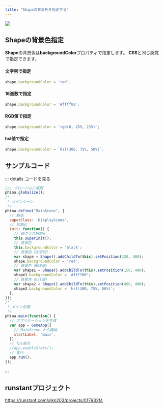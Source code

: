 ```yaml
---
title: "Shapeの背景色を指定する"
---
```


![](https://storage.googleapis.com/zenn-user-upload/wtenn3h8z86087ezfhybpcwn0460)

## Shapeの背景色指定

**Shape**の背景色は**backgroundColor**プロパティで指定します。 **CSS**と同じ感覚で指定できます。

#### 文字列で指定
```js
shape.backgroundColor = 'red';
```

#### 16進数で指定
```js
shape.backgroundColor = '#ffff00';
```

#### RGB値で指定
```js
shape.backgroundColor = `rgb(0, 255, 255)`;
```
#### hsl値で指定
```js
shape.backgroundColor = `hsl(300, 75%, 50%)`;
```

## サンプルコード
::: details コードを見る
```js
/// グローバルに展開
phina.globalize();
/*
 * メインシーン
 */
phina.define("MainScene", {
  // 継承
  superClass: 'DisplayScene',
  // 初期化
  init: function() {
    // 親クラス初期化
    this.superInit();
    // 背景色
    this.backgroundColor = 'black';
    // 背景色（文字列）
    var shape = Shape().addChildTo(this).setPosition(320, 480);
    shape.backgroundColor = 'red';
    // 背景色（RGB値）
    var shape1 = Shape().addChildTo(this).setPosition(150, 480);
    shape1.backgroundColor = '#ffff00';
    // 背景色（hsl値）
    var shape2 = Shape().addChildTo(this).setPosition(490, 480);
    shape2.backgroundColor = 'hsl(300, 75%, 50%)';
  },
});
/*
 * メイン処理
 */
phina.main(function() {
  // アプリケーションを生成
  var app = GameApp({
    // MainScene から開始
    startLabel: 'main',
  });
  // fps表示
  //app.enableStats();
  // 実行
  app.run();
});
```
:::

## runstantプロジェクト
https://runstant.com/alkn203/projects/017932f4
